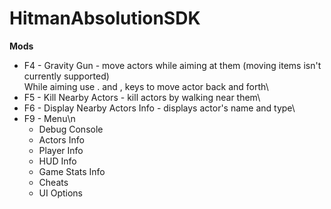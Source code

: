 # HitmanAbsolutionSDK

**Mods**
- F4 - Gravity Gun - move actors while aiming at them (moving items isn't currently supported)\
While aiming use . and , keys to move actor back and forth\
- F5 - Kill Nearby Actors - kill actors by walking near them\
- F6 - Display Nearby Actors Info - displays actor's name and type\
- F9 - Menu\n
  - Debug Console
  - Actors Info
  - Player Info
  - HUD Info
  - Game Stats Info
  - Cheats
  - UI Options
